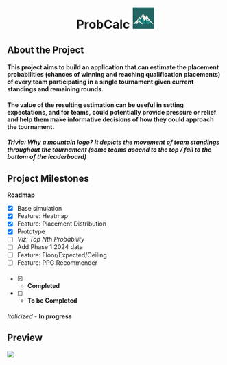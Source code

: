 # <p style="text-align: center;">ProbCalc <img src="https://github.com/ggako/probCalc/blob/main/images/mountain_icon.png?raw=true" width="50" height="50"> </p> 
## About the Project
#### This project aims to build an application that can estimate the placement probabilities (chances of winning and reaching qualification placements) of every team participating in a single tournament given current standings and remaining rounds. 

#### The value of the resulting estimation can be useful in setting expectations, and for teams, could potentially provide pressure or relief and help them make informative decisions of how they could approach the tournament.

##### Trivia: Why a mountain logo? It depicts the movement of team standings throughout the tournament (some teams ascend to the top / fall to the bottom of the leaderboard)


## Project Milestones
**Roadmap**
- [x] Base simulation
- [x] Feature: Heatmap
- [x] Feature: Placement Distribution
- [x] Prototype
- [ ] *Viz: Top Nth Probability*
- [ ] Add Phase 1 2024 data
- [ ] Feature: Floor/Expected/Ceiling
- [ ] Feature: PPG Recommender

####
- [x] - **Completed**
- [ ] - **To be Completed**
####
*Italicized* - **In progress**

## Preview
[![](https://img.youtube.com/vi/GT2QtXWWwNU/maxresdefault.jpg)](https://www.youtube.com/watch?v=GT2QtXWWwNU)





